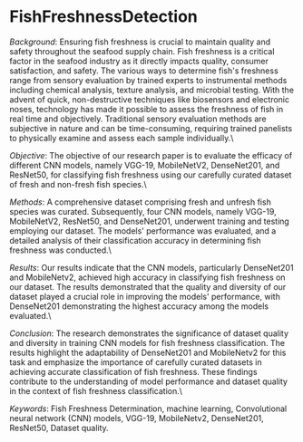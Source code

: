 # FishFreshnessDetection

*Background*: Ensuring fish freshness is crucial to maintain quality and safety throughout the seafood supply chain. Fish freshness is a critical factor in the seafood industry as it directly impacts quality, consumer satisfaction, and safety. The various ways to determine fish's freshness range from sensory evaluation by trained experts to instrumental methods including chemical analysis, texture analysis, and microbial testing. With the advent of quick, non-destructive techniques like biosensors and electronic noses, technology has made it possible to assess the freshness of fish in real time and objectively. Traditional sensory evaluation methods are subjective in nature and can be time-consuming, requiring trained panelists to physically examine and assess each sample individually.\

*Objective*: The objective of our research paper is to evaluate the efficacy of different CNN models, namely VGG-19, MobileNetV2, DenseNet201, and ResNet50, for classifying fish freshness using our carefully curated dataset of fresh and non-fresh fish species.\

*Methods*: A comprehensive dataset comprising fresh and unfresh fish species was curated. Subsequently, four CNN models, namely VGG-19, MobileNetV2, ResNet50, and DenseNet201, underwent training and testing employing our dataset. The models' performance was evaluated, and a detailed analysis of their classification accuracy in determining fish freshness was conducted.\

*Results*: Our results indicate that the CNN models, particularly DenseNet201 and MobileNetv2, achieved high accuracy in classifying fish freshness on our dataset. The results demonstrated that the quality and diversity of our dataset played a crucial role in improving the models' performance, with DenseNet201 demonstrating the highest accuracy among the models evaluated.\

*Conclusion*: The research demonstrates the significance of dataset quality and diversity in training CNN models for fish freshness classification. The results highlight the adaptability of DenseNet201 and MobileNetv2 for this task and emphasize the importance of carefully curated datasets in achieving accurate classification of fish freshness. These findings contribute to the understanding of model performance and dataset quality in the context of fish freshness classification.\


*Keywords*: Fish Freshness Determination, machine learning, Convolutional neural network (CNN) models, VGG-19, MobileNetv2, DenseNet201, ResNet50, Dataset quality. 	
